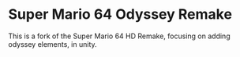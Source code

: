 # Super Mario 64 Odyssey Remake

This is a fork of the Super Mario 64 HD Remake, focusing on adding odyssey elements, in unity.
